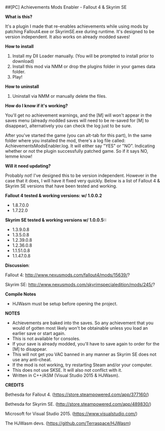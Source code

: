 ##[PC] Achievements Mods Enabler - Fallout 4 & Skyrim SE

**What is this?**

It's a plugin I made that re-enables achievements while using mods by patching Fallout4.exe or SkyrimSE.exe during runtime.
It's designed to be version independent.
It also works on already modded saves!

**How to install**

1. Install my Dll Loader manually. (You will be prompted to install prior to download)
2. Install this mod via NMM or drop the plugins folder in your games data folder.
3. Play!

**How to uninstall**

1. Uninstall via NMM or manually delete the files.

**How do I know if it's working?**

You'll get no achievement warnings, and the [M] will won't appear in the saves menu (already modded saves will need to be re-saved for [M] to disappear), alternatively you can check the log just to be sure.

After you've started the game (you can alt-tab for this part), In the same folder where you installed the mod, there's a log file called: AchievementsModsEnabler.log. 
It will either say "YES" or "NO". Indicating whether or not the plugin successfully patched game. So if it says NO, lemme know!

**Will it need updating?**

Probably not! I've designed this to be version independent.
However in the case that it does, I will have it fixed very quickly.
Below is a list of Fallout 4 & Skyrim SE versions that have been tested and working.

**Fallout 4 tested & working versions: w/ 1.0.0.2**

- 1.8.7.0.0
- 1.7.22.0

**Skyrim SE tested & working versions w/ 1.0.0.5::**

- 1.3.9.0.8
- 1.3.5.0.8
- 1.2.39.0.8
- 1.2.36.0.8
- 1.1.51.0.8
- 1.1.47.0.8

**Discussion**: 

Fallout 4: http://www.nexusmods.com/fallout4/mods/15639/?

Skyrim SE: http://www.nexusmods.com/skyrimspecialedition/mods/245/?

**Compile Notes**

- HJWasm must be setup before opening the project.

**NOTES**

- Achievements are baked into the saves. So any achievement that you would of gotten most likely won't be obtainable unless you load an earlier save or start again.
- This is not available for consoles.
- If your save is already modded, you'll have to save again to order for the [M] to disappear.
- This will not get you VAC banned in any manner as Skyrim SE does not use any anti-cheat.
- If the mod is not working, try restarting Steam and/or your computer.
- This does not use SKSE. It will also not conflict with it.
- Written in C++/ASM (Visual Studio 2015 & HJWasm).

**CREDITS**

Bethesda for Fallout 4. (https://store.steampowered.com/app/377160/)

Bethesda for Skyrim SE. (http://store.steampowered.com/app/489830/)

Microsoft for Visual Studio 2015. (https://www.visualstudio.com/)

The HJWasm devs. (https://github.com/Terraspace/HJWasm)
